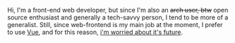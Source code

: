Hi, I'm a front-end web developer, but since I'm also an ~~arch user, btw~~ open source enthusiast and generally a tech-savvy person, I tend to be more of a generalist. Still, since web-frontend is my main job at the moment, I prefer to use [Vue](https://vuejs.org/), and for this reason, [i'm worried about it's future](/blog/on-vue-3).